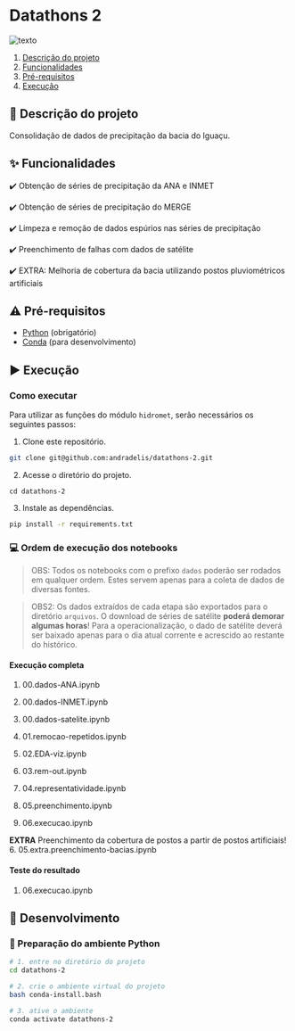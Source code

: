 # Datathons 2

![texto](https://img.shields.io/static/v1?label=linguagem&message=python&color=green&style=flat-square "linguagem")

1. [Descrição do projeto](#descrição-do-projeto)  
2. [Funcionalidades](#funcionalidades)  
3. [Pré-requisitos](#pré-requisitos)  
4. [Execução](#execucao)

## :scroll: Descrição do projeto

Consolidação de dados de precipitação da bacia do Iguaçu.

## :sparkles: Funcionalidades

:heavy_check_mark: Obtenção de séries de precipitação da ANA e INMET

:heavy_check_mark: Obtenção de séries de precipitação do MERGE

:heavy_check_mark: Limpeza e remoção de dados espúrios nas séries de precipitação

:heavy_check_mark: Preenchimento de falhas com dados de satélite

:heavy_check_mark: EXTRA: Melhoria de cobertura da bacia utilizando postos pluviométricos artificiais


## :warning: Pré-requisitos

- [Python](https://www.python.org/) (obrigatório)
- [Conda](https://docs.conda.io/en/latest/) (para desenvolvimento)


## :arrow_forward: Execução

### Como executar

Para utilizar as funções do módulo `hidromet`, serão necessários os seguintes passos:

1. Clone este repositório.

```bash
git clone git@github.com:andradelis/datathons-2.git
```

2. Acesse o diretório do projeto.
```
cd datathons-2
```

3. Instale as dependências.

```bash
pip install -r requirements.txt
```

### :computer: Ordem de execução dos notebooks

> OBS: Todos os notebooks com o prefixo `dados` poderão ser rodados em qualquer ordem. Estes servem apenas para a coleta de dados de diversas fontes.

> OBS2: Os dados extraídos de cada etapa são exportados para o diretório `arquivos`. O download de séries de satélite **poderá demorar algumas horas**! Para a operacionalização, o dado de satélite deverá ser baixado apenas para o dia atual corrente e acrescido ao restante do histórico.


#### Execução completa

1. 00.dados-ANA.ipynb
1. 00.dados-INMET.ipynb
1. 00.dados-satelite.ipynb

2. 01.remocao-repetidos.ipynb
3. 02.EDA-viz.ipynb
4. 03.rem-out.ipynb
5. 04.representatividade.ipynb
6. 05.preenchimento.ipynb
7. 06.execucao.ipynb

**EXTRA** Preenchimento da cobertura de postos a partir de postos artificiais!
6. 05.extra.preenchimento-bacias.ipynb

#### Teste do resultado

1. 06.execucao.ipynb

## :construction: Desenvolvimento

### :snake: Preparação do ambiente Python

```bash
# 1. entre no diretório do projeto
cd datathons-2

# 2. crie o ambiente virtual do projeto
bash conda-install.bash

# 3. ative o ambiente
conda activate datathons-2
```

